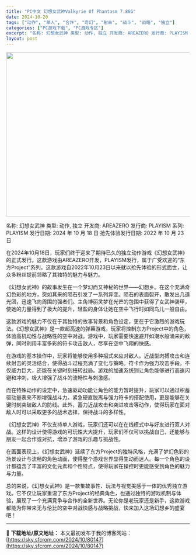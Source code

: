 ```yaml
---
title: "PC中文 幻想女武神Valkyrie Of Phantasm 7.86G"
date: 2024-10-20
tags: ["动作", "单人", "合作", "奇幻", "射击", "战斗", "战略", "独立"]
categories: ["PC游戏下载", "PC游戏专区"]
excerpt: "名称: 幻想女武神 类型: 动作, 独立 开发商: AREAZERO 发行商: PLAYISM 系列: PLAYISM 发行日期: 2024 年 10 月 18 日 抢先体验发行日期: 2022 年 10 月 23 日 在2024年10月18日，玩家们终于迎来了期待已久的独立动作游戏《幻想女武神》的&hellip;"
layout: post
---
```


<img class="aligncenter size-full wp-image-80148" src="https://sky.sfcrom.com/wp-content/uploads/2024/10/2024102009073228.webp" alt="" width="800" height="450" />

名称: 幻想女武神
类型: 动作, 独立
开发商: AREAZERO
发行商: PLAYISM
系列: PLAYISM
发行日期: 2024 年 10 月 18 日
抢先体验发行日期: 2022 年 10 月 23 日

在2024年10月18日，玩家们终于迎来了期待已久的独立动作游戏《幻想女武神》的正式发行。这款游戏由AREAZERO开发，PLAYISM发行，属于广受欢迎的“东方Project”系列。这款游戏自2022年10月23日以来就以抢先体验的形式面世，让众多粉丝提前领略了其独特的魅力与魅力。

《幻想女武神》的故事发生在一个梦幻而又神秘的世界——幻想乡。在这个充满奇幻色彩的地方，突如其来的陨石引发了一系列异变。陨石的表面裂开，散发出几道光团，迅速飞向周围的强者们。主角博丽灵梦在光芒的包围中获得了女武神装甲，使她的力量得到了极大的提升，轻盈的身体让她在空中飞行时如同鸟儿一般自由。

这款游戏的魅力不仅在于其独特的故事背景和角色设定，更在于它激烈的游戏玩法。《幻想女武神》是一款超高速的弹幕游戏，玩家将控制东方Project中的角色，体验高机动性与战略性的空中对战。游戏中，玩家需要快速避开如潮水般涌来的敌弹，同时利用丰富多彩的符卡攻击敌人，尽享在空中飞翔的快感。

在游戏的基本操作中，玩家将能够使用多种招式来应对敌人。近战型肉搏攻击和连续射击的灵活结合，使得战斗过程充满了变化与策略。符卡作为强力攻击手段，不仅威力巨大，还能在关键时刻扭转战局。游戏的加速系统则让角色能够进行高速闪避和冲刺，极大增强了战斗的流畅性与刺激感。

而在特殊动作的设定中，急速驱动功能让角色的能力暂时提升，玩家可以通过积蓄驱动量表来不断增强战斗力。紧急硬直脱离与强力符卡的搭配使用，更是能够在关键时刻突破敌人的防线。此外，蓄力近战攻击和突进攻击等动作，使得玩家在面对敌人时可以采取更多的战术选择，保持战斗的多样性。

《幻想女武神》不仅支持单人游戏，玩家们还可以在在线模式中与好友进行双人对战。这样的设计使得游戏的可玩性大大提升，玩家们不仅可以挑战自己，还能够与朋友一起合作或对抗，增添了游戏的乐趣与挑战性。

在画面表现上，《幻想女武神》延续了东方Project的独特风格，充满了梦幻色彩的场景设计与流畅的角色动画，使得整个游戏世界显得生动而迷人。每一个角色的设计都蕴含了丰富的文化元素和个性特点，使得玩家在操控时更能感受到角色的魅力与力量。

总的来说，《幻想女武神》是一款集故事性、玩法与视觉美感于一体的优秀独立游戏。它不仅让玩家重温了东方Project的经典角色，也通过独特的游戏机制与体验，展现了一个充满竞争与合作的全新世界。无论你是老玩家还是新手，这款游戏都能为你带来无与伦比的空中对战快感与战略挑战，快来加入这场幻想乡的盛宴吧！

---
📖 **下载地址/原文地址：** 本文最初发布于我的博客网站：[https://sky.sfcrom.com/2024/10/80147](https://sky.sfcrom.com/2024/10/80147)
